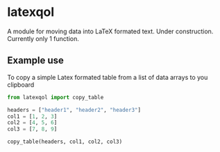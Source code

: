 # latexqol

A module for moving data into LaTeX formated text.
Under construction. Currently only 1 function.

## Example use

To copy a simple Latex formated table from a list of data arrays to you clipboard

```python
from latexqol import copy_table

headers = ["header1", "header2", "header3"]
col1 = [1, 2, 3]
col2 = [4, 5, 6]
col3 = [7, 8, 9]

copy_table(headers, col1, col2, col3)
```
